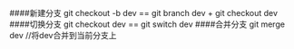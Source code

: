####新建分支
git checkout -b dev  ==  git branch dev + git checkout dev
####切换分支
git checkout dev  ==  git switch dev
####合并分支
git merge dev  //将dev合并到当前分支上